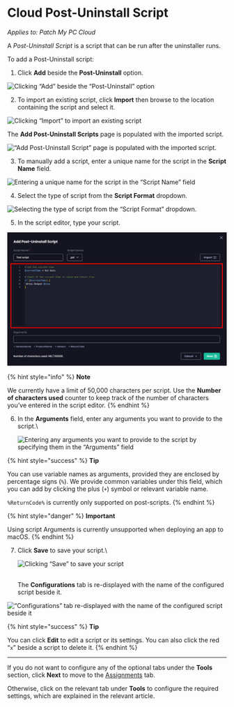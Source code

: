 # Cloud Post-Uninstall Script

_Applies to: Patch My PC Cloud_

A _Post-Uninstall Script_ is a script that can be run after the uninstaller runs.

To add a Post-Uninstall script:

1. Click **Add** beside the **Post-Uninstall** option.

![Clicking “Add” beside the “Post-Uninstall” option](/_images/image%20%282608%29.png "Clicking \"Add\" beside the \"Post-Uninstall\" option")

2. To import an existing script, click **Import** then browse to the location containing the script and select it.

![Clicking “Import” to import an existing script](/_images/image%20%282473%29.png "Clicking \"Import\" to import an existing script")

The **Add Post-Uninstall Scripts** page is populated with the imported script.

![“Add Post-Uninstall Script” page is populated with the imported script.](/_images/image%20%282474%29.png "\"Add Post-Uninstall Script\" page is populated with the imported script.")

3. To manually add a script, enter a unique name for the script in the **Script Name** field.

![Entering a unique name for the script in the “Script Name” field](/_images/image%20%282475%29.png "Entering a unique name for the script in the \"Script Name\" field")

4. Select the type of script from the **Script Format** dropdown.

![Selecting the type of script from the “Script Format” dropdown.](/_images/image%20%282476%29.png "Selecting the type of script from the \"Script Format\" dropdown.")

5. In the script editor, type your script.

![Typing your script in the Script Editor](/_images/image%20%282477%29.png "Typing your script in the Script Editor")

{% hint style="info" %}
**Note**

We currently have a limit of 50,000 characters per script. Use the **Number of characters used** counter to keep track of the number of characters you’ve entered in the script editor.
{% endhint %}

6.  In the **Arguments** field, enter any arguments you want to provide to the script.\


    ![Entering any arguments you want to provide to the script by specifying them in the “Arguments” field](/_images/image%20%282478%29.png "Entering any arguments you want to provide to the script by specifying them in the \"Arguments\" field")

{% hint style="success" %}
**Tip**

You can use variable names as arguments, provided they are enclosed by percentage signs (`%`). We provide common variables under this field, which you can add by clicking the plus (`+`) symbol or relevant variable name.

`%ReturnCode%` is currently only supported on post-scripts.
{% endhint %}

{% hint style="danger" %}
**Important**

Using script Arguments is currently unsupported when deploying an app to macOS.
{% endhint %}

7.  Click **Save** to save your script.\


    ![Clicking “Save” to save your script](/_images/image%20%282479%29.png "Clicking \"Save\" to save your script")

    \
    The **Configurations** tab is re-displayed with the name of the configured script beside it.

![“Configurations” tab re-displayed with the name of the configured script beside it](/_images/image%20%2896%29.png "\"Configurations\" tab re-displayed with the name of the configured script beside it")

{% hint style="success" %}
**Tip**

You can click **Edit** to edit a script or its settings. You can also click the red “`x`” beside a script to delete it.
{% endhint %}

***

If you do not want to configure any of the optional tabs under the **Tools** section, click **Next** to move to the [Assignments](../../cloud-assignments-deployment-tab.md) tab.

Otherwise, click on the relevant tab under **Tools** to configure the required settings, which are explained in the relevant article.
